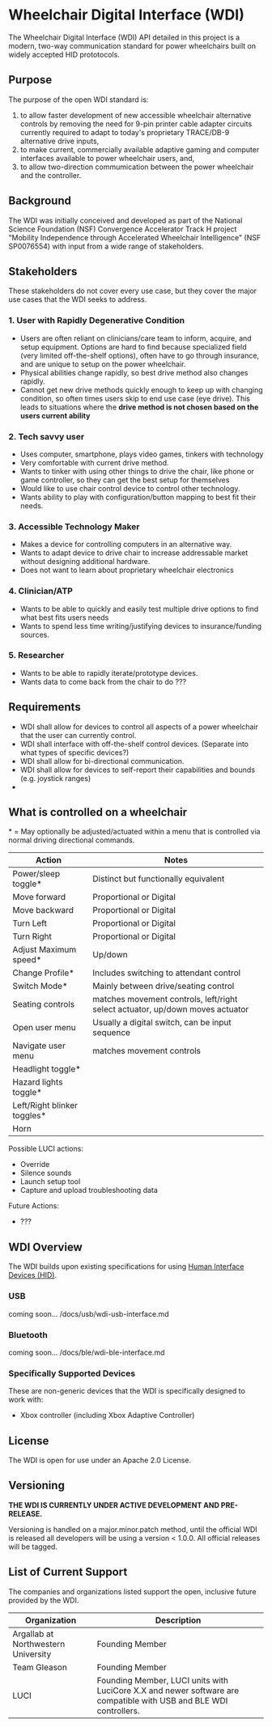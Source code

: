 # Wheelchair Digital Interface (WDI)
The Wheelchair Digital Interface (WDI) API detailed in this project is a modern, two-way communication standard for power wheelchairs built on widely accepted HID prototocols.

## Purpose
The purpose of the open WDI standard is: 
1. to allow faster development of new accessible wheelchair alternative controls by removing the need for 9-pin printer cable adapter circuits currently required to adapt to today's proprietary TRACE/DB-9 alternative drive inputs, 
2. to make current, commercially available adaptive gaming and computer interfaces available to power wheelchair users, and, 
3. to allow two-direction commumication between the power wheelchair and the controller. 

## Background
The WDI was initially conceived and developed as part of the National Science Foundation (NSF) Convergence Accelerator Track H project "Mobility Independence through Accelerated Wheelchair Intelligence" (NSF SP0076554) with input from a wide range of stakeholders. 

## Stakeholders
These stakeholders do not cover every use case, but they cover the major use cases that the WDI seeks to address.
### 1. User with Rapidly Degenerative Condition
* Users are often reliant on clinicians/care team to inform, acquire, and setup equipment. Options are hard to find because specialized field (very limited off-the-shelf options), often have to go through insurance, and are unique to setup on the power wheelchair.
* Physical abilities change rapidly, so best drive method also changes rapidly.
* Cannot get new drive methods quickly enough to keep up with changing condition, so often times users skip to end use case (eye drive). This leads to situations where the **drive method is not chosen based on the users current ability**

### 2. Tech savvy user
* Uses computer, smartphone, plays video games, tinkers with technology
* Very comfortable with current drive method.
* Wants to tinker with using other things to drive the chair, like phone or game controller, so they can get the best setup for themselves
* Would like to use chair control device to control other technology.
* Wants ability to play with configuration/button mapping to best fit their needs.

### 3. Accessible Technology Maker
* Makes a device for controlling computers in an alternative way.
* Wants to adapt device to drive chair to increase addressable market without designing additional hardware.
* Does not want to learn about proprietary wheelchair electronics

### 4. Clinician/ATP
* Wants to be able to quickly and easily test multiple drive options to find what best fits users needs
* Wants to spend less time writing/justifying devices to insurance/funding sources.

### 5. Researcher
* Wants to be able to rapidly iterate/prototype devices.
* Wants data to come back from the chair to do ???

## Requirements
* WDI shall allow for devices to control all aspects of a power wheelchair that the user can currently control.
* WDI shall interface with off-the-shelf control devices. (Separate into what types of specific devices?)
* WDI shall allow for bi-directional communication.
* WDI shall allow for devices to self-report their capabilities and bounds (e.g. joystick ranges)
* 


## What is controlled on a wheelchair
\* = May optionally be adjusted/actuated within a menu that is controlled via normal driving directional commands.

| Action | Notes |
| -------------|---------|
| Power/sleep toggle* | Distinct but functionally equivalent |
| Move forward | Proportional or Digital |
| Move backward | Proportional or Digital |
| Turn Left | Proportional or Digital |
| Turn Right | Proportional or Digital |
| Adjust Maximum speed* | Up/down |
| Change Profile* | Includes switching to attendant control |
| Switch Mode* | Mainly between drive/seating control |
| Seating controls | matches movement controls, left/right select actuator, up/down moves actuator |
| Open user menu | Usually a digital switch, can be input sequence |
| Navigate user menu | matches movement controls |
| Headlight toggle* | |
| Hazard lights toggle* | |
| Left/Right blinker toggles* | |
| Horn | |

Possible LUCI actions:
* Override
* Silence sounds
* Launch setup tool
* Capture and upload troubleshooting data


Future Actions:
* ???


## WDI Overview
The WDI builds upon existing specifications for using [Human Interface Devices (HID)](https://en.wikipedia.org/wiki/Human_interface_device).


### USB
coming soon... /docs/usb/wdi-usb-interface.md

### Bluetooth
coming soon... /docs/ble/wdi-ble-interface.md

### Specifically Supported Devices
These are non-generic devices that the WDI is specifically designed to work with:
* Xbox controller (including Xbox Adaptive Controller)

## License
The WDI is open for use under an Apache 2.0 License.

## Versioning
**THE WDI IS CURRENTLY UNDER ACTIVE DEVELOPMENT AND PRE-RELEASE.**

Versioning is handled on a major.minor.patch method, until the official WDI is released all developers will be using a version < 1.0.0. All official releases will be tagged. 

## List of Current Support
The companies and organizations listed support the open, inclusive future provided by the WDI.

| Organization | Description |
| -------------|---------|
| Argallab at Northwestern University | Founding Member |
| Team Gleason | Founding Member |
| LUCI | Founding Member, LUCI units with LuciCore X.X and newer software are compatible with USB and BLE WDI controllers. | 
